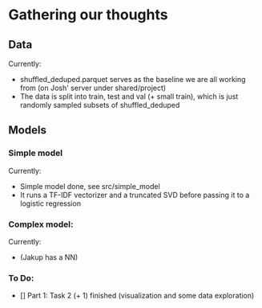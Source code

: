 # Gathering our thoughts

## Data
Currently:
* shuffled_deduped.parquet serves as the baseline we are all working from (on Josh' server under shared/project)
* The data is split into train, test and val (+ small train), which is just randomly sampled subsets of shuffled_deduped

## Models

### Simple model 
Currently:
* Simple model done, see src/simple_model
* It runs a TF-IDF vectorizer and a truncated SVD before passing it to a logistic regression

### Complex model: 
Currently: 
* (Jakup has a NN)


### To Do:
- [] Part 1: Task 2 (+ 1) finished (visualization and some data exploration)

